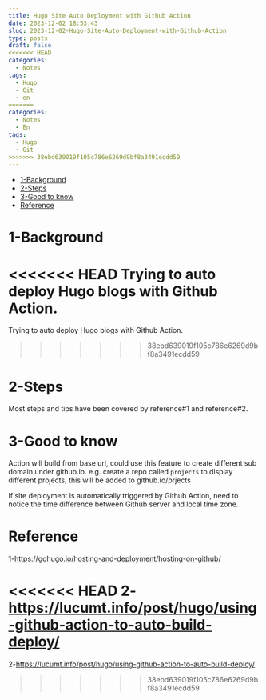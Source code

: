 ```yaml
---
title: Hugo Site Auto Deployment with Github Action
date: 2023-12-02 18:53:43
slug: 2023-12-02-Hugo-Site-Auto-Deployment-with-Github-Action
type: posts
draft: false
<<<<<<< HEAD
categories: 
  - Notes
tags:
  - Hugo
  - Git
  - en
=======
categories:
  - Notes
  - En
tags:
  - Hugo
  - Git
>>>>>>> 38ebd639019f105c786e6269d9bf8a3491ecdd59
---
```


- [1-Background](#1-background)
- [2-Steps](#2-steps)
- [3-Good to know](#3-good-to-know)
- [Reference](#reference)

# 1-Background

<<<<<<< HEAD
Trying to auto deploy Hugo blogs with Github Action. 
=======
Trying to auto deploy Hugo blogs with Github Action.
>>>>>>> 38ebd639019f105c786e6269d9bf8a3491ecdd59

<!--more-->

# 2-Steps

Most steps and tips have been covered by reference#1 and reference#2.

# 3-Good to know

Action will build from base url, could use this feature to create different sub domain under github.io. e.g. create a repo called `projects` to display different projects, this will be added to github.io/prjects

If site deployment is automatically triggered by Github Action, need to notice the time difference between Github server and local time zone.

# Reference

1-https://gohugo.io/hosting-and-deployment/hosting-on-github/

<<<<<<< HEAD
2-https://lucumt.info/post/hugo/using-github-action-to-auto-build-deploy/
=======
2-https://lucumt.info/post/hugo/using-github-action-to-auto-build-deploy/
>>>>>>> 38ebd639019f105c786e6269d9bf8a3491ecdd59
